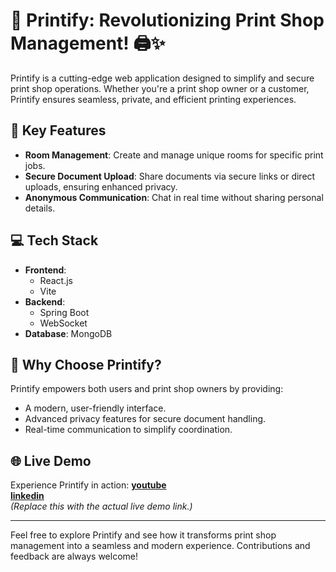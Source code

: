 # 🌟 Printify: Revolutionizing Print Shop Management! 🖨️✨

Printify is a cutting-edge web application designed to simplify and secure print shop operations. Whether you're a print shop owner or a customer, Printify ensures seamless, private, and efficient printing experiences.

## 📌 Key Features

- **Room Management**: Create and manage unique rooms for specific print jobs.
- **Secure Document Upload**: Share documents via secure links or direct uploads, ensuring enhanced privacy.
- **Anonymous Communication**: Chat in real time without sharing personal details.

## 💻 Tech Stack

- **Frontend**: 
  - React.js 
  - Vite 
- **Backend**: 
  - Spring Boot 
  - WebSocket 
- **Database**: MongoDB

## 🚀 Why Choose Printify?

Printify empowers both users and print shop owners by providing:
- A modern, user-friendly interface.
- Advanced privacy features for secure document handling.
- Real-time communication to simplify coordination.

## 🌐 Live Demo

Experience Printify in action: **[youtube](https://youtu.be/NUV2BUpWSng)**   
**[linkedin]([https://youtu.be/NUV2BUpWSng](https://www.linkedin.com/posts/aditya-thodsare-475366289_webapp-printify-springboot-activity-7284180807630368768-WPDF?utm_source=social_share_sheet&utm_medium=member_desktop_web))**    
*(Replace this with the actual live demo link.)*

---

Feel free to explore Printify and see how it transforms print shop management into a seamless and modern experience. Contributions and feedback are always welcome!

